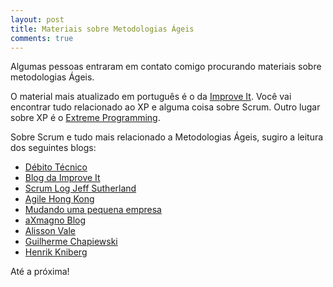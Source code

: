 ```yaml
---
layout: post
title: Materiais sobre Metodologias Ágeis
comments: true
---
```


Algumas pessoas entraram em contato comigo procurando materiais sobre metodologias Ágeis.

O material mais atualizado em português é o da [Improve It](http://www.improveit.com.br/xp). Você vai encontrar tudo relacionado ao XP e alguma coisa sobre Scrum. Outro lugar sobre XP é o [Extreme Programming](http://www.extremeprogramming.org).

Sobre Scrum e tudo mais relacionado a Metodologias Ágeis, sugiro a leitura dos seguintes blogs:

  * [Débito Técnico](http://blog.aspercom.com.br)
  * [Blog da Improve It](http://blog.improveit.com.br)
  * [Scrum Log Jeff Sutherland](http://jeffsutherland.com/scrum/)
  * [Agile Hong Kong](http://agilehongkong.com/)
  * [Mudando uma pequena empresa](http://mudandoumapequenaempresa.blogspot.com)
  * [aXmagno Blog](http://amagno.blogspot.com/)
  * [Alisson Vale](http://phidelis.com.br/blogs/alissonvale/)
  * [Guilherme Chapiewski](http://gc.blog.br/)
  * [Henrik Kniberg](http://blog.crisp.se/henrikkniberg/)

Até a próxima!
